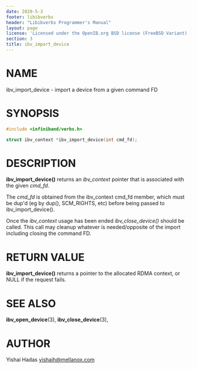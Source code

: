 ```yaml
---
date: 2020-5-3
footer: libibverbs
header: "Libibverbs Programmer's Manual"
layout: page
license: 'Licensed under the OpenIB.org BSD license (FreeBSD Variant) - See COPYING.md'
section: 3
title: ibv_import_device
---
```


# NAME

ibv_import_device - import a device from a given command FD

# SYNOPSIS

```c
#include <infiniband/verbs.h>

struct ibv_context *ibv_import_device(int cmd_fd);

```


# DESCRIPTION

**ibv_import_device()** returns an *ibv_context* pointer that is associated with the given
*cmd_fd*.

The *cmd_fd* is obtained from the ibv_context cmd_fd member, which must be dup'd (eg by dup(), SCM_RIGHTS, etc)
before being passed to ibv_import_device().

Once the *ibv_context* usage has been ended *ibv_close_device()* should be called.
This call may cleanup whatever is needed/opposite of the import including closing the command FD.

# RETURN VALUE

**ibv_import_device()** returns a pointer to the allocated RDMA context, or NULL if the request fails.

# SEE ALSO

**ibv_open_device**(3),
**ibv_close_device**(3),

# AUTHOR

Yishai Hadas <yishaih@mellanox.com>

